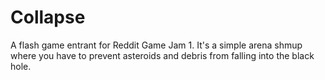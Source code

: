 # Collapse

A flash game entrant for Reddit Game Jam 1. It's a simple arena shmup
where you have to prevent asteroids and debris from falling into
the black hole.

